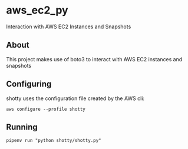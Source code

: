 # aws_ec2_py
Interaction with AWS EC2 Instances and Snapshots

## About

This project makes use of boto3 to interact with AWS EC2 instances and snapshots

## Configuring

shotty uses the configuration file created by the AWS cli:

```aws configure --profile shotty```

## Running

```pipenv run "python shotty/shotty.py"```